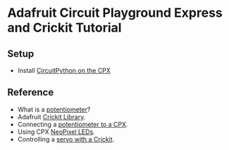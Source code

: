 # Adafruit Circuit Playground Express and Crickit Tutorial

## Setup
* Install [CircuitPython on the CPX](https://learn.adafruit.com/adafruit-crickit-creative-robotic-interactive-construction-kit/circuitpython-code)


## Reference
* What is a [potentiometer](https://en.wikipedia.org/wiki/Potentiometer)?
* Adafruit [Crickit Library](https://circuitpython.readthedocs.io/projects/crickit/en/latest/api.html).
* Connecting a [potentiometer to a CPX](https://learn.adafruit.com/adafruit-circuit-playground-express/circuitpython-analog-in).
* Using CPX [NeoPixel LEDs](https://learn.adafruit.com/adafruit-circuit-playground-express/circuitpython-neopixel).
* Controlling a [servo with a Crickit](https://learn.adafruit.com/adafruit-crickit-creative-robotic-interactive-construction-kit/circuitpython-servos).


